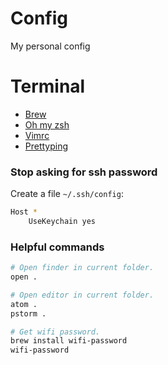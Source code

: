 # Config
My personal config

# Terminal

- [Brew](https://brew.sh/index.html)
- [Oh my zsh](https://github.com/robbyrussell/oh-my-zsh)
- [Vimrc](https://github.com/amix/vimrc)
- [Prettyping](http://denilson.sa.nom.br/prettyping/)

### Stop asking for ssh password

Create a file `~/.ssh/config`:
```bash
Host *
    UseKeychain yes
```

### Helpful commands

```bash
# Open finder in current folder.
open .

# Open editor in current folder.
atom .
pstorm .

# Get wifi password.
brew install wifi-password
wifi-password
```
